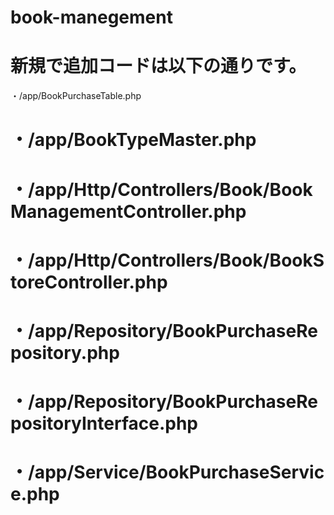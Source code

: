 # book-manegement
# 新規で追加コードは以下の通りです。
 ・/app/BookPurchaseTable.php
# ・/app/BookTypeMaster.php
# ・/app/Http/Controllers/Book/BookManagementController.php
# ・/app/Http/Controllers/Book/BookStoreController.php
# ・/app/Repository/BookPurchaseRepository.php
# ・/app/Repository/BookPurchaseRepositoryInterface.php
# ・/app/Service/BookPurchaseService.php
